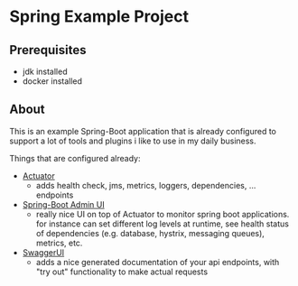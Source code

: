 Spring Example Project
====

Prerequisites
----
* jdk installed
* docker installed

About
----
This is an example Spring-Boot application that is already configured 
to support a lot of tools and plugins i like to use in my daily business.

Things that are configured already:
* [Actuator](https://docs.spring.io/spring-boot/docs/current/reference/htmlsingle/#production-ready)
	* adds health check, jms, metrics, loggers, dependencies, ... endpoints
* [Spring-Boot Admin UI](https://github.com/codecentric/spring-boot-admin/blob/master/README.md)
	* really nice UI on top of Actuator to monitor spring boot applications. for instance can set different log 
	levels at runtime, see health status of dependencies (e.g. database, hystrix, messaging queues), metrics, etc.
* [SwaggerUI](https://swagger.io/swagger-ui/)
	* adds a nice generated documentation of your api endpoints, with "try out" functionality to make actual requests 

